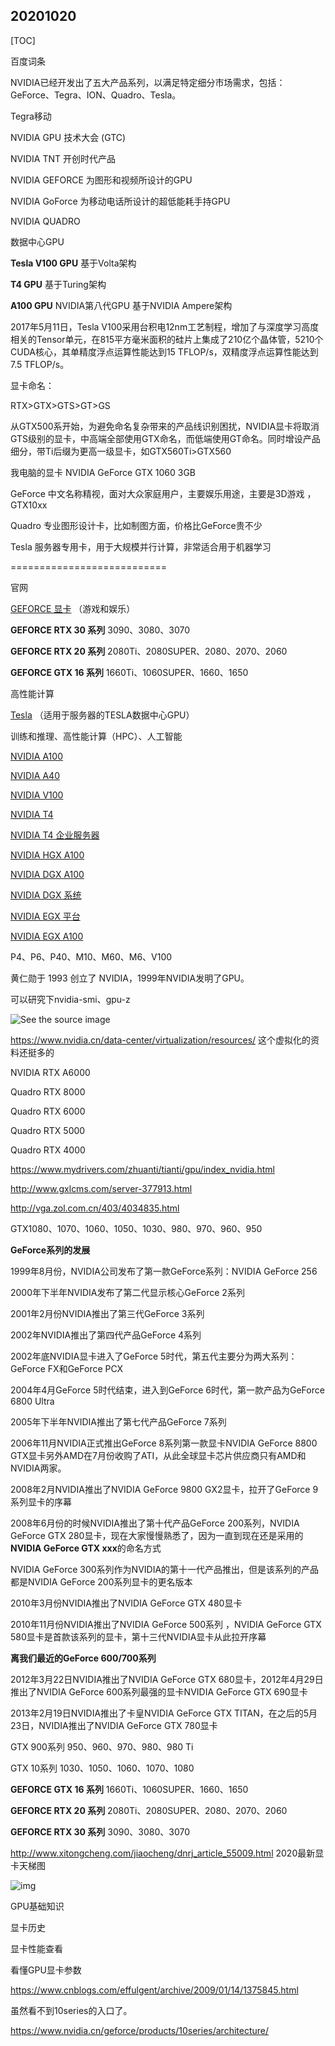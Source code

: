 ## 20201020

[TOC]

百度词条

NVIDIA已经开发出了五大产品系列，以满足特定细分市场需求，包括：GeForce、Tegra、ION、Quadro、Tesla。



Tegra移动



NVIDIA GPU 技术大会 (GTC) 





NVIDIA TNT 开创时代产品

NVIDIA GEFORCE 为图形和视频所设计的GPU

NVIDIA GoForce 为移动电话所设计的超低能耗手持GPU

NVIDIA QUADRO



数据中心GPU

**Tesla V100 GPU** 基于Volta架构   

**T4 GPU** 基于Turing架构

**A100 GPU**  NVIDIA第八代GPU 基于NVIDIA Ampere架构



2017年5月11日，Tesla V100采用台积电12nm工艺制程，增加了与深度学习高度相关的Tensor单元，在815平方毫米面积的硅片上集成了210亿个晶体管，5210个CUDA核心，其单精度浮点运算性能达到15 TFLOP/s，双精度浮点运算性能达到7.5 TFLOP/s。



显卡命名：

RTX>GTX>GTS>GT>GS

从GTX500系开始，为避免命名复杂带来的产品线识别困扰，NVIDIA显卡将取消GTS级别的显卡，中高端全部使用GTX命名，而低端使用GT命名。同时增设产品细分，带Ti后缀为更高一级显卡，如GTX560Ti>GTX560



我电脑的显卡 NVIDIA GeForce GTX 1060 3GB



GeForce 中文名称精视，面对大众家庭用户，主要娱乐用途，主要是3D游戏 ，GTX10xx

Quadro 专业图形设计卡，比如制图方面，价格比GeForce贵不少

Tesla 服务器专用卡，用于大规模并行计算，非常适合用于机器学习



===========================

官网

[GEFORCE 显卡](https://www.nvidia.cn/geforce/graphics-cards/#intro) （游戏和娱乐）

**GEFORCE RTX 30 系列**  3090、3080、3070

**GEFORCE RTX 20 系列** 2080Ti、2080SUPER、2080、2070、2060

**GEFORCE GTX 16 系列** 1660Ti、1060SUPER、1660、1650





高性能计算

[Tesla](https://www.nvidia.cn/data-center/data-center-gpus/#tesla) （适用于服务器的TESLA数据中心GPU）

训练和推理、高性能计算（HPC）、人工智能

[NVIDIA A100](https://www.nvidia.cn/data-center/a100/)

[NVIDIA A40](https://www.nvidia.cn/data-center/a40/)

[NVIDIA V100](https://www.nvidia.cn/data-center/v100/)

[NVIDIA T4](https://www.nvidia.cn/data-center/tesla-t4/)

[NVIDIA T4 企业服务器](https://www.nvidia.cn/data-center/products/enterprise-server/)

[NVIDIA HGX A100](https://www.nvidia.cn/data-center/hgx/)

[NVIDIA DGX A100](https://www.nvidia.cn/data-center/dgx-a100/)

[NVIDIA DGX 系统](https://www.nvidia.cn/data-center/dgx-systems/)

[NVIDIA EGX 平台](https://www.nvidia.cn/data-center/products/egx-edge-computing/)

[NVIDIA EGX A100](https://www.nvidia.cn/data-center/products/egx-a100/)



P4、P6、P40、M10、M60、M6、V100



黄仁勋于 1993 创立了 NVIDIA，1999年NVIDIA发明了GPU。



可以研究下nvidia-smi、gpu-z

![See the source image](pics/vGPU_20201020/OIP.jpg)





https://www.nvidia.cn/data-center/virtualization/resources/ 这个虚拟化的资料还挺多的





NVIDIA RTX A6000

Quadro RTX 8000

Quadro RTX 6000

Quadro RTX 5000

Quadro RTX 4000



https://www.mydrivers.com/zhuanti/tianti/gpu/index_nvidia.html

http://www.gxlcms.com/server-377913.html





http://vga.zol.com.cn/403/4034835.html

GTX1080、1070、1060、1050、1030、980、970、960、950

**GeForce系列的发展**

1999年8月份，NVIDIA公司发布了第一款GeForce系列：NVIDIA GeForce 256

2000年下半年NVIDIA发布了第二代显示核心GeForce 2系列

2001年2月份NVIDIA推出了第三代GeForce 3系列

2002年NVIDIA推出了第四代产品GeForce 4系列

2002年底NVIDIA显卡进入了GeForce 5时代，第五代主要分为两大系列：GeForce FX和GeForce PCX

2004年4月GeForce 5时代结束，进入到GeForce 6时代，第一款产品为GeForce 6800 Ultra

2005年下半年NVIDIA推出了第七代产品GeForce 7系列

2006年11月NVIDIA正式推出GeForce 8系列第一款显卡NVIDIA GeForce 8800 GTX显卡另外AMD在7月份收购了ATI，从此全球显卡芯片供应商只有AMD和NVIDIA两家。

2008年2月NVIDIA推出了NVIDIA GeForce 9800 GX2显卡，拉开了GeForce 9系列显卡的序幕

2008年6月份的时候NVIDIA推出了第十代产品GeForce 200系列，NVIDIA GeForce GTX 280显卡，现在大家慢慢熟悉了，因为一直到现在还是采用的**NVIDIA GeForce GTX xxx**的命名方式

NVIDIA GeForce 300系列作为NVIDIA的第十一代产品推出，但是该系列的产品都是NVIDIA GeForce 200系列显卡的更名版本

2010年3月份NVIDIA推出了NVIDIA GeForce GTX 480显卡

2010年11月份NVIDIA推出了NVIDIA GeForce 500系列 ，NVIDIA GeForce GTX 580显卡是首款该系列的显卡，第十三代NVIDIA显卡从此拉开序幕

**离我们最近的GeForce 600/700系列**

2012年3月22日NVIDIA推出了NVIDIA GeForce GTX 680显卡，2012年4月29日推出了NVIDIA GeForce 600系列最强的显卡NVIDIA GeForce GTX 690显卡

2013年2月19日NVIDIA推出了卡皇NVIDIA GeForce GTX TITAN，在之后的5月23日，NVIDIA推出了NVIDIA GeForce GTX 780显卡



GTX 900系列 950、960、970、980、980 Ti



GTX 10系列 1030、1050、1060、1070、1080



**GEFORCE GTX 16 系列** 1660Ti、1060SUPER、1660、1650

**GEFORCE RTX 20 系列** 2080Ti、2080SUPER、2080、2070、2060

**GEFORCE RTX 30 系列**  3090、3080、3070



http://www.xitongcheng.com/jiaocheng/dnrj_article_55009.html 2020最新显卡天梯图



![img](pics/vGPU_20201020/%E4%BC%81%E4%B8%9A%E5%BE%AE%E4%BF%A1%E6%88%AA%E5%9B%BE_16031854581056.png)





GPU基础知识

显卡历史

显卡性能查看



看懂GPU显卡参数



https://www.cnblogs.com/effulgent/archive/2009/01/14/1375845.html



虽然看不到10series的入口了。

https://www.nvidia.cn/geforce/products/10series/architecture/





